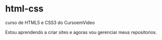 # html-css
curso de HTML5 e CSS3 do CursoemVideo

Estou aprendendo a criar sites e agoras vou gerenciar meus repositorios.